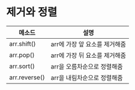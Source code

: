 # 제거와 정렬
|메소드|설명|
|-----------|-----------|
|arr.shift()|arr에 가장 앞 요소를 제거해줌|
|arr.pop()|arr에 가장 뒤 요소를 제거해줌|
|arr.sort()|arr을 오름차순으로 정렬해줌|
|arr.reverse()|arr을 내림차순으로 정렬해줌|
